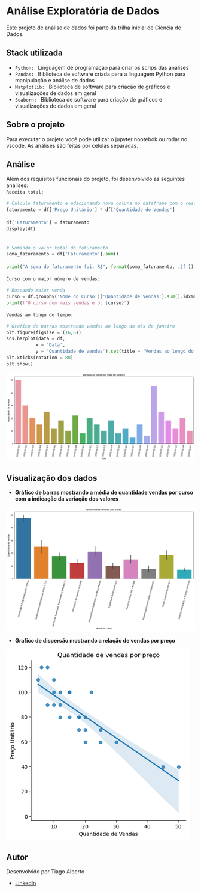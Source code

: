 # Análise Exploratória de Dados

Este projeto de análise de dados foi parte da trilha inicial de Ciência de Dados.

## Stack utilizada

 * `Python: ` Linguagem de programação para criar os scrips das análises 
 * `Pandas: `  Biblioteca de software criada para a linguagem Python para manipulação e análise de dados
 * `Matplotlib: ` Biblioteca de software para criação de gráficos e visualizações de dados em geral
 * `Seaborn: ` Biblioteca de software para criação de gráficos e visualizações de dados em geral

## Sobre o projeto

Para executar o projeto você pode utilizar o jupyter nootebok ou rodar no vscode. As análises são feitas por celulas separadas.

## Análise

Além dos requisitos funcionais do projeto, foi desenvolvido as seguintes análises:  
` Receita total: ` 
```python
# Calculo faturamento e adicionando nova coluna no dataframe com o resultado
faturamento = df['Preço Unitário'] * df['Quantidade de Vendas']

df['Faturamento'] = faturamento
display(df)


# Somando o valor total do faturamento
soma_faturamento = df['Faturamento'].sum()

print("A soma do faturamento foi: R$", format(soma_faturamento,'.2f'))
```
 ` Curso com o maior número de vendas: ` 
 ```python
# Buscando maior venda
curso = df.groupby('Nome do Curso')['Quantidade de Vendas'].sum().idxmax()
print(f"O curso com mais vendas é o: {curso}")
```
 ` Vendas ao longo do tempo: ` 
 ```python
# Gráfico de barras mostrando vendas ao longo do mês de janeiro
plt.figure(figsize = (16,6))
sns.barplot(data = df,
            x = 'Data',
            y = 'Quantidade de Vendas').set(title = 'Vendas ao longo do mês de janeiro')
plt.xticks(rotation = 80)
plt.show()
```
![alt text](grafico2.png)

## Visualização dos dados

* **Gráfico de barras mostrando a média de quantidade vendas por curso com a indicação da variação dos valores**

![alt text](grafico.png)

* **Grafico de dispersão mostrando a relação de vendas por preço**

![alt text](grafico1.png)

## Autor
Desenvolvido por Tiago Alberto

- <a href="https://www.linkedin.com/in/tiago-alberto-303909167/" target=”_blank”>LinkedIn</a>
